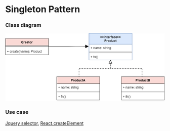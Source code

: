 # Singleton Pattern

### Class diagram
![factory](../../pics/factory.png)

### Use case
[Jquery selector](./use-case/query.js), [React.createElement](.,/../use-case/createElement.js)


